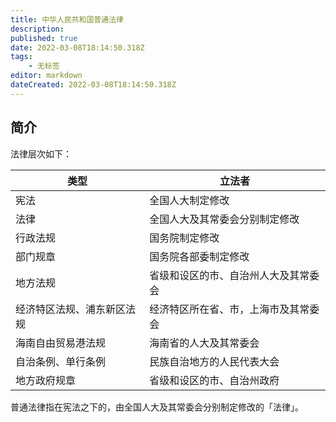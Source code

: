 ```yaml
---
title: 中华人民共和国普通法律
description:
published: true
date: 2022-03-08T18:14:50.318Z
tags:
    - 无标签
editor: markdown
dateCreated: 2022-03-08T18:14:50.318Z
---
```


## 简介

法律层次如下：

| 类型                       | 立法者                               |
| -------------------------- | ------------------------------------ |
| 宪法                       | 全国人大制定修改                     |
| 法律                       | 全国人大及其常委会分别制定修改       |
| 行政法规                   | 国务院制定修改                       |
| 部门规章                   | 国务院各部委制定修改                 |
| 地方法规                   | 省级和设区的市、自治州人大及其常委会 |
| 经济特区法规、浦东新区法规 | 经济特区所在省、市，上海市及其常委会 |
| 海南自由贸易港法规         | 海南省的人大及其常委会               |
| 自治条例、单行条例         | 民族自治地方的人民代表大会           |
| 地方政府规章               | 省级和设区的市、自治州政府           |

普通法律指在宪法之下的，由全国人大及其常委会分别制定修改的「法律」。
